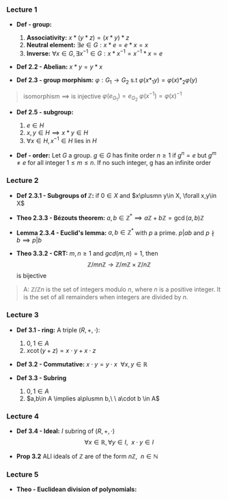 ### Lecture 1
- **Def - group:**
    1. **Associativity:** $x*(y*z)=(x*y)*z$
    2. **Neutral element:** $\exists e\in G : x*e=e*x=x$
    3. **Inverse:** $\forall x\in G, \exists x^{-1}\in G : x*x^{-1}=x^{-1}*x=e$

- **Def 2.2 - Abelian:** $x*y=y*x$
- **Def 2.3 - group morphism:** $\varphi:G_1\rightarrow G_2$ s.t $\varphi(x*_1y)=\varphi(x)*_2\varphi(y)$
> isomorphism $\implies$ is injective
> $\varphi(e_{G_1})=e_{G_2}$
> $\varphi(x^{-1})=\varphi(x)^{-1}$

- **Def 2.5 - subgroup:** 
    1. $e\in H$
    2. $x,y\in H\implies x*y\in H$
    3. $\forall x\in H, x^{-1}\in H \text{ lies in } H$

- **Def - order:** Let $G$ a group. $g\in G$ has finite order $n\ge 1$ if $g^n=e$ but $g^m\ne e$ for all integer $1\le m \le n$. If no such integer, g has an infinite order

### Lecture 2
- **Def 2.3.1 - Subgroups of $\mathbb{Z}$:** if $0\in X$ and $x\plusmn y\in X, \forall x,y\in X$
- **Theo 2.3.3 - Bézouts theorem:** $a,b\in\mathbb{Z}^* \implies a\mathbb{Z}+ b\mathbb{Z} = \gcd(a,b)\mathbb{Z}$
- **Lemma 2.3.4 - Euclid's lemma:** $a,b\in\mathbb{Z}^*$ with $p$ a prime. $p|ab$ and $p\nmid b \implies p|b$

- **Theo 3.3.2 - CRT:** $m,n\ge 1$ and $gcd(m,n)=1$, then 
$$\mathbb{Z}/mn\mathbb{Z} \rightarrow \mathbb{Z}/m\mathbb{Z}\times\mathbb{Z}/n\mathbb{Z}$$ is bijective
> A: $\mathbb{Z}/\mathbb{Z}n$ is the set of integers modulo $n$, where $n$ is a positive integer. It is the set of all remainders when integers are divided by $n$.


### Lecture 3
- **Def 3.1 - ring:** A triple $(R,+,\cdot)$: 
    1. $0,1\in A$
    2. $x\cot(y+z)=x\cdot y + x\cdot z$

- **Def 3.2 - Commutative:** $x\cdot y = y\cdot x\ \  \forall x,y\in \mathbb{R}$

- **Def 3.3 - Subring** 
    1. $0,1\in A$
    2. $a,b\in A \implies a\plusmn b,\ \ a\cdot b \in A$

### Lecture 4 
- **Def 3.4 - Ideal:** $I$ subring of $(R,+,\cdot)$
$$\forall x \in \mathbb{R}, \forall y\in I, \ \ x\cdot y \in I$$

- **Prop 3.2** ALl ideals of $\mathbb{Z}$ are of the form $n\mathbb{Z}, \ \ n\in\mathbb{N}$

### Lecture 5
- **Theo - Euclidean division of polynomials:**